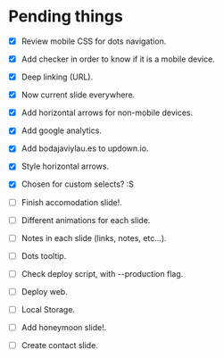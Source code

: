 Pending things
==============

- [x] Review mobile CSS for dots navigation.
- [x] Add checker in order to know if it is a mobile device.
- [x] Deep linking (URL).
- [x] Now current slide everywhere.
- [x] Add horizontal arrows for non-mobile devices.
- [x] Add google analytics.
- [x] Add bodajaviylau.es to updown.io.
- [x] Style horizontal arrows.
- [x] Chosen for custom selects? :S
- [ ] Finish accomodation slide!.
- [ ] Different animations for each slide.
- [ ] Notes in each slide (links, notes, etc...).

- [ ] Dots tooltip.
- [ ] Check deploy script, with --production flag.
- [ ] Deploy web.
- [ ] Local Storage.

- [ ] Add honeymoon slide!.
- [ ] Create contact slide.
